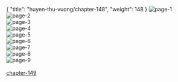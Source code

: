 { "title": "huyen-thu-vuong/chapter-148", "weight": 148 }
<img src="huyen-thu-vuong_0148_01-cdb028e2c679f5a7761f8bb1e9f135c2.webp" alt="page-1" origin="https://3.bp.blogspot.com/-xrGxHDpKaO4/WGuC-JlV8HI/AAAAAAAMgtE/_7W0kFoCGR8/s0/Huyen-Thu-Vuong-Chapter-148-P-2.jpg"><br/>
<img src="huyen-thu-vuong_0148_02-ce3714b9b59d185e93d7f80b22506c0e.webp" alt="page-2" origin="https://3.bp.blogspot.com/-mvlBwS8xMBM/WGuC_Z_7i3I/AAAAAAAMgtI/jCkOsxfnhVI/s0/Huyen-Thu-Vuong-Chapter-148-P-3.jpg"><br/>
<img src="huyen-thu-vuong_0148_03-1292d20b3a93c2b321a1dcfbfc3d241c.webp" alt="page-3" origin="https://3.bp.blogspot.com/-4tFCO6dxJZY/WGuDAabnXSI/AAAAAAAMgtM/Ve7A8VVGjAA/s0/Huyen-Thu-Vuong-Chapter-148-P-4.jpg"><br/>
<img src="huyen-thu-vuong_0148_04-62a09cf06f86da7098ae4178b4cb63e9.webp" alt="page-4" origin="https://3.bp.blogspot.com/-LT4SY5BH39Y/WGuDBWPectI/AAAAAAAMgtQ/b9CwxACVyMw/s0/Huyen-Thu-Vuong-Chapter-148-P-5.jpg"><br/>
<img src="huyen-thu-vuong_0148_05-d18dd8e8d35364eecb72889dd0c2e736.webp" alt="page-5" origin="https://3.bp.blogspot.com/-0EKp3dVV35k/WGuDCgNTrFI/AAAAAAAMgtU/VoP18DMnf0g/s0/Huyen-Thu-Vuong-Chapter-148-P-6.jpg"><br/>
<img src="huyen-thu-vuong_0148_06-87145e3b8ea4837ff8b3e45c76dfab78.webp" alt="page-6" origin="https://3.bp.blogspot.com/-RHByW2zaOcQ/WGuDDah4b6I/AAAAAAAMgtY/-jFkfmqApLE/s0/Huyen-Thu-Vuong-Chapter-148-P-7.jpg"><br/>
<img src="huyen-thu-vuong_0148_07-49361e0658ffc3aaf7bf86317a8192eb.webp" alt="page-7" origin="https://3.bp.blogspot.com/-avxkrjJ6KRw/WGuDEfYZR5I/AAAAAAAMgtc/oZEyu9wsNNk/s0/Huyen-Thu-Vuong-Chapter-148-P-8.jpg"><br/>
<img src="huyen-thu-vuong_0148_08-f48bd24b88867f2c641b4a930b37f42c.webp" alt="page-8" origin="https://3.bp.blogspot.com/-Xr5CnMA8vPQ/WGuDFpeIEJI/AAAAAAAMgtg/U9mZ6A5MgLY/s0/Huyen-Thu-Vuong-Chapter-148-P-9.jpg"><br/>
<img src="huyen-thu-vuong_0148_09-324fe6410f7a8ac4a5b4c0c4de9ddfa6.webp" alt="page-9" origin="https://3.bp.blogspot.com/-3Pj3X_O74R8/WGuDGiteQpI/AAAAAAAMgtk/4s0YhD0DbVw/s0/Huyen-Thu-Vuong-Chapter-148-P-10.jpg"><br/>
<br/><a class="nextchap" href="/huyen-thu-vuong/chapter-149">chapter-149</a>
